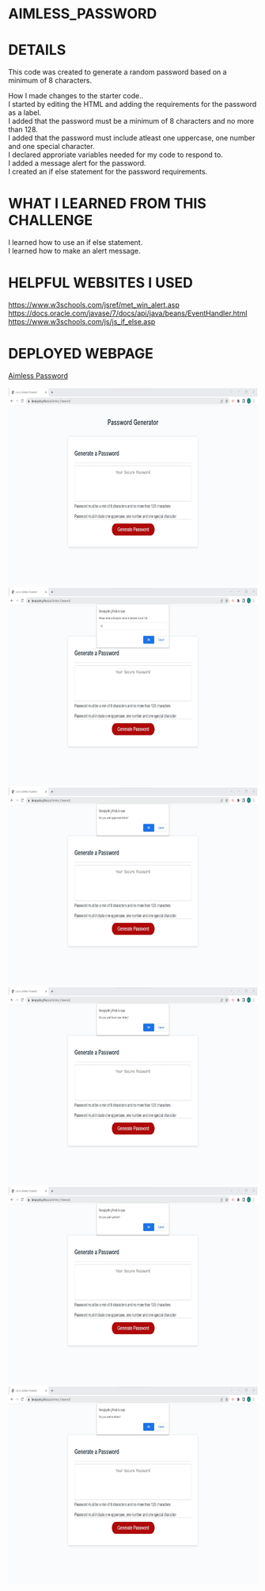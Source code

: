 # AIMLESS_PASSWORD

# DETAILS
This code was created to generate a random password based on a minimum of 8 characters.<br>

How I made changes to the starter code..<br>
I started by editing the HTML and adding the requirements for the password as a label.<br>
I added that the password must be a minimum of 8 characters and no more than 128.<br>
I added that the password must include atleast one uppercase, one number and one special character.<br>
I declared approriate variables needed for my code to respond to.<br>
I added a message alert for the password.<br>
I created an if else statement for the password requirements.

# WHAT I LEARNED FROM THIS CHALLENGE
I learned how to use an if else statement.<br>
I learned how to make an alert message.

# HELPFUL WEBSITES I USED
https://www.w3schools.com/jsref/met_win_alert.asp <br>
https://docs.oracle.com/javase/7/docs/api/java/beans/EventHandler.html <br>
https://www.w3schools.com/js/js_if_else.asp <br>

# DEPLOYED WEBPAGE
<a href="https://lianajayde.github.io/Aimless_Password/">Aimless Password</a>
<br>
<br>
<img class="one" src="images/one.jpg" height="400" alt="This is a screenshot">
<br>
<img class="two" src="images/two.jpg" height="400" alt="This is a screenshot">
<br>
<img class="three" src="images/three.jpg" height="400" alt="This is a screenshot">
<br>
<img class="four" src="images/four.jpg" height="400" alt="This is a screenshot">
<br>
<img class="five" src="images/five.jpg" height="400" alt="This is a screenshot">
<br>
<img class="six" src="images/six.jpg" height="400" alt="This is a screenshot">
